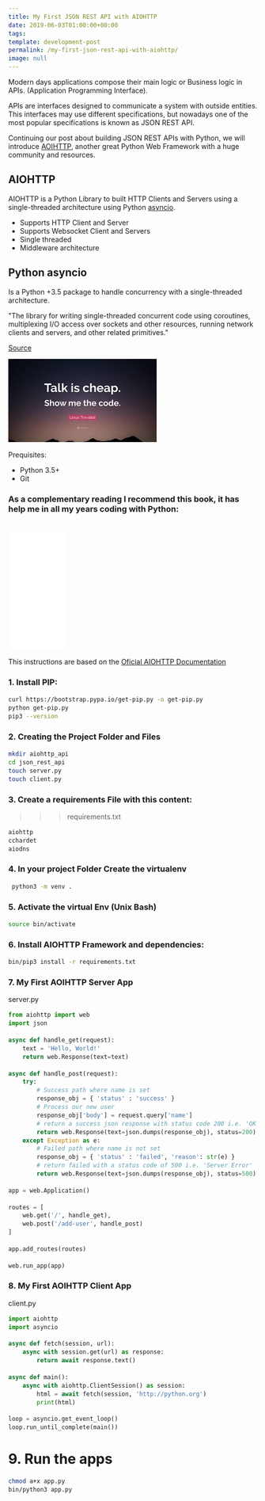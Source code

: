 ```yaml
---
title: My First JSON REST API with AIOHTTP
date: 2019-06-03T01:00:00+00:00
tags: 
template: development-post
permalink: /my-first-json-rest-api-with-aiohttp/
image: null
---
```


Modern days applications compose their main logic or Business logic in APIs. (Application Programming Interface). 

APIs are interfaces designed to communicate a system with outside entities. This interfaces may use different specifications, but nowadays one of the most popular specifications is known as JSON REST API.


Continuing our post about building JSON REST APIs with Python, we will introduce [AOIHTTP](https://aiohttp.readthedocs.io/en/stable/), another great Python Web Framework with a huge community and resources.

## AIOHTTP

AIOHTTP is a Python Library to built HTTP Clients and Servers using a single-threaded architecture using Python [asyncio](https://aiohttp.readthedocs.io/en/stable/glossary.html#term-asyncio).

- Supports HTTP Client and Server
- Supports Websocket Client and Servers
- Single threaded
- Middleware architecture


## Python asyncio

Is a Python +3.5 package to handle concurrency with a single-threaded architecture.

"The library for writing single-threaded concurrent code using coroutines, multiplexing I/O access over sockets and other resources, running network clients and servers, and other related primitives."

[Source](https://aiohttp.readthedocs.io/en/stable/glossary.html#term-asyncio)



![Show me the code](./media/show-me-the-code.jpeg)

Prequisites:

- Python 3.5+
- Git

### As a complementary reading I recommend this book, it has help me in all my years coding with Python:

<br/>
<iframe style="width:120px;height:240px;" marginwidth="0" marginheight="0" scrolling="no" frameborder="0" src="//ws-na.amazon-adsystem.com/widgets/q?ServiceVersion=20070822&OneJS=1&Operation=GetAdHtml&MarketPlace=US&source=ac&ref=tf_til&ad_type=product_link&tracking_id=gurupia-20&marketplace=amazon&region=US&placement=1491946008&asins=1491946008&linkId=c080307502c51c27b32bcd7f1fdac3ea&show_border=true&link_opens_in_new_window=true&price_color=333333&title_color=0066c0&bg_color=ffffff">
    </iframe>
<br/>



This instructions are based on the [Oficial AIOHTTP Documentation](https://aiohttp.readthedocs.io/en/stable/)

### 1. Install PIP:

```bash
curl https://bootstrap.pypa.io/get-pip.py -o get-pip.py
python get-pip.py
pip3 --version
```

### 2. Creating the Project Folder and Files

```sh
mkdir aiohttp_api
cd json_rest_api
touch server.py
touch client.py
```

### 3. Create a requirements File with this content:

>>> requirements.txt
```bash
aiohttp
cchardet
aiodns
```

### 4. In your project Folder Create the virtualenv

```bash
 python3 -m venv .
 ```
 
 ### 5. Activate the virtual Env (Unix Bash)
  
 ```bash
 source bin/activate
 ```

### 6. Install AIOHTTP Framework and dependencies:

```bash
bin/pip3 install -r requirements.txt
```
 


### 7. My First AOIHTTP Server App

server.py

```python
from aiohttp import web
import json

async def handle_get(request):
    text = 'Hello, World!'
    return web.Response(text=text)

async def handle_post(request):
    try:
        # Success path where name is set
        response_obj = { 'status' : 'success' }
        # Process our new user
        response_obj['body'] = request.query['name']
        # return a success json response with status code 200 i.e. 'OK'
        return web.Response(text=json.dumps(response_obj), status=200)
    except Exception as e:
        # Failed path where name is not set
        response_obj = { 'status' : 'failed', 'reason': str(e) }
        # return failed with a status code of 500 i.e. 'Server Error'
        return web.Response(text=json.dumps(response_obj), status=500)

app = web.Application()

routes = [
    web.get('/', handle_get),
    web.post('/add-user', handle_post)
]

app.add_routes(routes)

web.run_app(app)
```

### 8. My First AOIHTTP Client App

client.py

```python
import aiohttp
import asyncio

async def fetch(session, url):
    async with session.get(url) as response:
        return await response.text()

async def main():
    async with aiohttp.ClientSession() as session:
        html = await fetch(session, 'http://python.org')
        print(html)

loop = asyncio.get_event_loop()
loop.run_until_complete(main())
```

# 9. Run the apps

```sh
chmod a+x app.py
bin/python3 app.py
```
